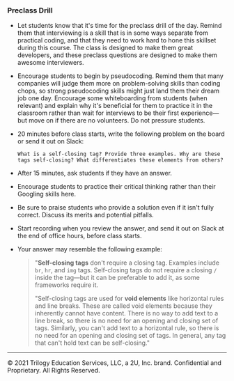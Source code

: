 ### Preclass Drill

* Let students know that it's time for the preclass drill of the day. Remind them that interviewing is a skill that is in some ways separate from practical coding, and that they need to work hard to hone this skillset during this course. The class is designed to make them great developers, and these preclass questions are designed to make them awesome interviewers.

* Encourage students to begin by pseudocoding. Remind them that many companies will judge them more on problem-solving skills than coding chops, so strong pseudocoding skills might just land them their dream job one day. Encourage some whiteboarding from students (when relevant) and explain why it's beneficial for them to practice it in the classroom rather than wait for interviews to be their first experience—but move on if there are no volunteers. Do not pressure students.

* 20 minutes before class starts, write the following problem on the board or send it out on Slack:

    ```
    What is a self-closing tag? Provide three examples. Why are these tags self-closing? What differentiates these elements from others?
    ```

* After 15 minutes, ask students if they have an answer.

* Encourage students to practice their critical thinking rather than their Googling skills here.

* Be sure to praise students who provide a solution even if it isn't fully correct. Discuss its merits and potential pitfalls.

* Start recording when you review the answer, and send it out on Slack at the end of office hours, before class starts.

* Your answer may resemble the following example:

    > "**Self-closing tags** don't require a closing tag. Examples include `br`, `hr`, and `img` tags. Self-closing tags do not require a closing `/` inside the tag&mdash;but it can be preferable to add it, as some frameworks require it.
    >
    > "Self-closing tags are used for **void elements** like horizontal rules and line breaks. These are called void elements because they inherently cannot have content. There is no way to add text to a line break, so there is no need for an opening and closing set of tags. Similarly, you can't add text to a horizontal rule, so there is no need for an opening and closing set of tags. In general, any tag that can't hold text can be self-closing."

---

© 2021 Trilogy Education Services, LLC, a 2U, Inc. brand. Confidential and Proprietary. All Rights Reserved.